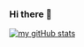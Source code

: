 ### Hi there 👋
[![my gitHub stats](https://github-readme-stats.vercel.app/api?username=IkBenOlie5)](https://github.com/anuraghazra/github-readme-stats)
